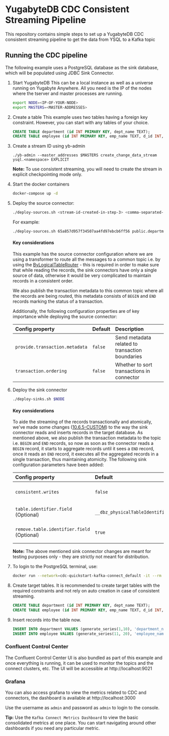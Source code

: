 # YugabyteDB CDC Consistent Streaming Pipeline

This repository contains simple steps to set up a YugabyteDB CDC consistent streaming pipeline to get the data from YSQL to a Kafka topic

## Running the CDC pipeline
The following example uses a PostgreSQL database as the sink database, which will be populated using JDBC Sink Connector.

1. Start YugabyteDB
    This can be a local instance as well as a universe running on Yugabyte Anywhere. All you need is the IP of the nodes where the tserver and master processes are running.
    ```sh
    export NODE=<IP-OF-YOUR-NODE>
    export MASTERS=<MASTER-ADDRESSES>
    ```
  
2. Create a table
    This example uses two tables having a foreign key constraint. However, you can start with any tables of your choice.
  
    ```sql
    CREATE TABLE department (id INT PRIMARY KEY, dept_name TEXT);
    CREATE TABLE employee (id INT PRIMARY KEY, emp_name TEXT, d_id INT, FOREIGN KEY (d_id) REFERENCES department(id));
    ```
  
3. Create a stream ID using yb-admin
    ```
    ./yb-admin --master_addresses $MASTERS create_change_data_stream ysql.<namespace> EXPLICIT
    ```

    **Note:** To use consistent streaming, you will need to create the stream in explicit checkpointing mode only.
  
4. Start the docker containers

    ```sh
    docker-compose up -d
    ```
  
5. Deploy the source connector:

    ```sh
    ./deploy-sources.sh <stream-id-created-in-step-3> <comma-separated-list-of-tables>
    ```

    For example:
    ```sh
    ./deploy-sources.sh 65a857d957f34507aa4fd97ebcb6ff56 public.department,public.employee
    ```

    #### Key considerations

    This example has the source connector configuration where we are using a transformer to route all the messages to a common topic i.e. by using the [ByLogicalTableRouter](https://debezium.io/documentation/reference/stable/transformations/topic-routing.html) - this is required in order to make sure that while reading the records, the sink connectors have only a single source of data, otherwise it would be very complicated to maintain records in a consistent order.

    We also publish the transaction metadata to this common topic where all the records are being routed, this metadata consists of `BEGIN` and `END` records marking the status of a transaction.

    Additionally, the following configuration properties are of key importance while deploying the source connector:

    | Config property | Default | Description |
    | :--- | :--- | :--- |
    | `provide.transaction.metadata` | `false` | Send metadata related to transaction boundaries |
    | `transaction.ordering` | `false` | Whether to sort transactions in connector |
  
6. Deploy the sink connector
    
    ```sh
    ./deploy-sinks.sh $NODE
    ```

    #### Key considerations

    To aide the streaming of the records transactionally and atomically, we've made some changes ([10.6.5-CUSTOM](https://github.com/yugabyte/kafka-connect-jdbc/releases/tag/10.6.5-CUSTOM)) to the way the sink connector reads and inserts records in the target database. As mentioned above, we also publish the transaction metadata to the topic i.e. `BEGIN` and `END` records, so now as soon as the connector reads a `BEGIN` record, it starts to aggregate records until it sees a `END` record, once it reads an `END` record, it executes all the aggregated records in a single transaction, thus maintaining atomicity. The following sink configuration parameters have been added:

    | Config property | Default | Description |
    | :--- | :--- | :--- |
    | `consistent.writes` | `false` | Whether to write transactionally and atomically |
    | `table.identifier.field` (Optional) | `__dbz_physicalTableIdentifier` | The extra field added by the transformer `ByLogicalTableRouter` |
    | `remove.table.identifier.field` (Optional) | `true` | Whether to remove the table identifier field |

    **Note:** The above mentioned sink connector changes are meant for testing purposes only - they are strictly not meant for distribution.
  
7. To login to the PostgreSQL terminal, use:
    
    ```sh
    docker run --network=cdc-quickstart-kafka-connect_default -it --rm --name postgresqlterm --link pg:postgresql --rm postgres:11.2 sh -c 'PGPASSWORD=postgres exec psql -h pg -p "$POSTGRES_PORT_5432_TCP_PORT" -U postgres'
    ```
  
8. Create target tables. It is recommended to create target tables with the required constraints and not rely on auto creation in case of consistent streaming.
    
    ```sql
    CREATE TABLE department (id INT PRIMARY KEY, dept_name TEXT);
    CREATE TABLE employee (id INT PRIMARY KEY, emp_name TEXT, d_id INT, FOREIGN KEY (d_id) REFERENCES department(id));
    ```

9. Insert records into the table now.

    ```sql
    INSERT INTO department VALUES (generate_series(1,10), 'department_name');
    INSERT INTO employee VALUES (generate_series(11, 20), 'employee_name', generate_series(1,10));
    ```

### Confluent Control Center

The Confluent Control Center UI is also bundled as part of this example and once everything is running, it can be used to monitor the topics and the connect clusters, etc. The UI will be accessible at http://localhost:9021

### Grafana

You can also access grafana to view the metrics related to CDC and connectors, the dashboard is available at http://localhost:3000

Use the username as `admin` and password as `admin` to login to the console.

**Tip:** Use the `Kafka Connect Metrics Dashboard` to view the basic consolidated metrics at one place. You can start navigating around other dashboards if you need any particular metric.
